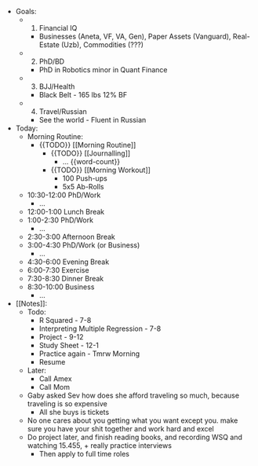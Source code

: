 - Goals:
    - 1. Financial IQ
        - Businesses (Aneta, VF, VA, Gen), Paper Assets (Vanguard), Real-Estate (Uzb), Commodities (???)
    - 2. PhD/BD
        - PhD in Robotics minor in Quant Finance
    - 3. BJJ/Health
        - Black Belt - 165 lbs 12% BF
    - 4. Travel/Russian
        - See the world - Fluent in Russian
- Today:
    - Morning Routine:
        - {{TODO}} [[Morning Routine]]
            - {{TODO}} [[Journalling]]
                - ... {{word-count}}
            - {{TODO}} [[Morning Workout]]
                - 100 Push-ups
                - 5x5 Ab-Rolls
    - 10:30-12:00 PhD/Work
        - ...
    - 12:00-1:00 Lunch Break
    - 1:00-2:30 PhD/Work
        - ...
    - 2:30-3:00 Afternoon Break
    - 3:00-4:30 PhD/Work (or Business)
        - ...
    - 4:30-6:00 Evening Break
    - 6:00-7:30 Exercise
    - 7:30-8:30 Dinner Break
    - 8:30-10:00 Business
        - ...
- [[Notes]]:
    - Todo:
        - R Squared - 7-8
        - Interpreting Multiple Regression - 7-8
        - Project - 9-12
        - Study Sheet - 12-1
        - Practice again - Tmrw Morning
        - Resume
    - Later:
        - Call Amex
        - Call Mom
    - Gaby asked Sev how does she afford traveling so much, because traveling is so expensive
        - All she buys is tickets
    - No one cares about you getting what you want except you. make sure you have your shit together and work hard and excel
    - Do project later, and finish reading books, and recording WSQ and watching 15.455, + really practice interviews 
        - Then apply to full time roles
